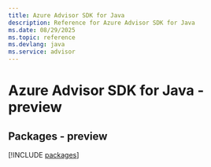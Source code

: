 ```yaml
---
title: Azure Advisor SDK for Java
description: Reference for Azure Advisor SDK for Java
ms.date: 08/29/2025
ms.topic: reference
ms.devlang: java
ms.service: advisor
---
```

# Azure Advisor SDK for Java - preview
## Packages - preview
[!INCLUDE [packages](advisor-index.md)]